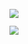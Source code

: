 
![](https://images.cooltext.com/5136275.png)

![](https://upload.wikimedia.org/wikipedia/commons/thumb/c/c9/Gnulinux.svg/354px-Gnulinux.svg.png)
